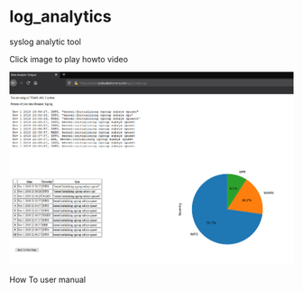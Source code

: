 # log_analytics
syslog analytic tool

Click image to play howto video

[![Watch the video](https://github.com/scheehan/log_analytics/blob/master/tmp/win_ui_output.png)](https://youtu.be/WKhBria18cM)

How To user manual


